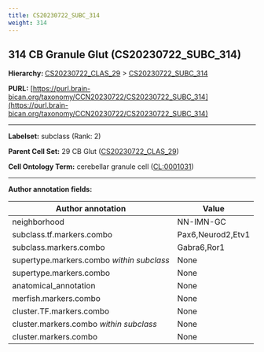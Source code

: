 ```yaml
---
title: CS20230722_SUBC_314
weight: 314
---
```

## 314 CB Granule Glut (CS20230722_SUBC_314)
<b>Hierarchy: </b>
[CS20230722_CLAS_29](../CS20230722_CLAS_29) >
[CS20230722_SUBC_314](../CS20230722_SUBC_314)

**PURL:** [https://purl.brain-bican.org/taxonomy/CCN20230722/CS20230722_SUBC_314](https://purl.brain-bican.org/taxonomy/CCN20230722/CS20230722_SUBC_314)

---


**Labelset:** subclass (Rank: 2)

**Parent Cell Set:** 29 CB Glut ([CS20230722_CLAS_29](../CS20230722_CLAS_29))



**Cell Ontology Term:**  cerebellar granule cell ([CL:0001031](https://www.ebi.ac.uk/ols/ontologies/cl/terms?obo_id=CL:0001031)) 

[MARKER GENES.]: #


---

[TRANSFERRED ANNOTATIONS.]: #


[AUTHOR ANNOTATION FIELDS.]: #


**Author annotation fields:**

| Author annotation | Value |
|-------------------|-------|
|neighborhood|NN-IMN-GC|
|subclass.tf.markers.combo|Pax6,Neurod2,Etv1|
|subclass.markers.combo|Gabra6,Ror1|
|supertype.markers.combo _within subclass_|None|
|supertype.markers.combo|None|
|anatomical_annotation|None|
|merfish.markers.combo|None|
|cluster.TF.markers.combo|None|
|cluster.markers.combo _within subclass_|None|
|cluster.markers.combo|None|
